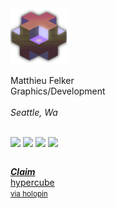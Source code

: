 <!-- width 100% -->
<div style="width: 100%; display: flex; flex-direction: column;">
<img src="./public/isoBlock.png" style="width: 90px;"><br>Matthieu Felker<br>Graphics/Development <br><br><i>Seattle, Wa</i><br> 

[![](https://img.shields.io/badge/--blue?style=social&logo=LinkedIn)](https://www.linkedin.com/in/matthieufelker/)  [![](https://img.shields.io/badge/--blue?style=social&logo=Steam)](https://steamcommunity.com/id/CBNTC1/) [![](https://img.shields.io/badge/--blue?style=social&logo=Twitter)](https://twitter.com/fattmelker)  [![](https://img.shields.io/badge/--blue?style=social&logo=Discord)](https://discordapp.com/users/globz#6294) <br>

 [***Claim***  <br>hypercube <small><br>via holopin</small> ](holopin.io/collect/clfcyjs6024540fjuc2sqb27w "Claim Hypercube Interconnection Network")


</div>

